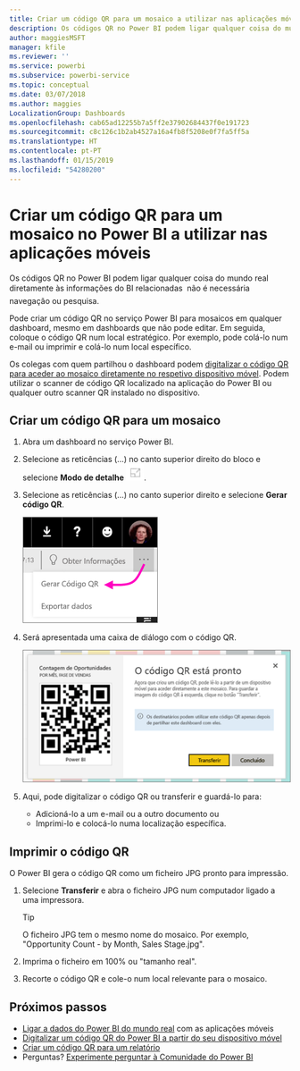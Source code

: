 ```yaml
---
title: Criar um código QR para um mosaico a utilizar nas aplicações móveis do Power BI
description: Os códigos QR no Power BI podem ligar qualquer coisa do mundo real diretamente às informações do BI relacionadas nas aplicações móveis do Power BI; não é necessária pesquisa.
author: maggiesMSFT
manager: kfile
ms.reviewer: ''
ms.service: powerbi
ms.subservice: powerbi-service
ms.topic: conceptual
ms.date: 03/07/2018
ms.author: maggies
LocalizationGroup: Dashboards
ms.openlocfilehash: cab65ad12255b7a5ff2e37902684437f0e191723
ms.sourcegitcommit: c8c126c1b2ab4527a16a4fb8f5208e0f7fa5ff5a
ms.translationtype: HT
ms.contentlocale: pt-PT
ms.lasthandoff: 01/15/2019
ms.locfileid: "54280200"
---
```

# <a name="create-a-qr-code-for-a-tile-in-power-bi-to-use-in-the-mobile-apps"></a>Criar um código QR para um mosaico no Power BI a utilizar nas aplicações móveis
Os códigos QR no Power BI podem ligar qualquer coisa do mundo real diretamente às informações do BI relacionadas &#151; não é necessária navegação ou pesquisa.

Pode criar um código QR no serviço Power BI para mosaicos em qualquer dashboard, mesmo em dashboards que não pode editar. Em seguida, coloque o código QR num local estratégico. Por exemplo, pode colá-lo num e-mail ou imprimir e colá-lo num local específico. 

Os colegas com quem partilhou o dashboard podem [digitalizar o código QR para aceder ao mosaico diretamente no respetivo dispositivo móvel](consumer/mobile/mobile-apps-qr-code.md). Podem utilizar o scanner de código QR localizado na aplicação do Power BI ou qualquer outro scanner QR instalado no dispositivo.


## <a name="create-a-qr-code-for-a-tile"></a>Criar um código QR para um mosaico
1. Abra um dashboard no serviço Power BI.
2. Selecione as reticências (...) no canto superior direito do bloco e selecione **Modo de detalhe** ![](media/service-create-qr-code-for-tile/fullscreen-icon.jpg).
3. Selecione as reticências (...) no canto superior direito e selecione **Gerar código QR**. 
   
    ![](media/service-create-qr-code-for-tile/power-bi-create-qr-code-tile.png)
4. Será apresentada uma caixa de diálogo com o código QR. 
   
    ![](media/service-create-qr-code-for-tile/pbi_qrcode_opportunity_count.png)
5. Aqui, pode digitalizar o código QR ou transferir e guardá-lo para: 
   
   * Adicioná-lo a um e-mail ou a outro documento ou 
   * Imprimi-lo e colocá-lo numa localização específica. 

## <a name="print-the-qr-code"></a>Imprimir o código QR
O Power BI gera o código QR como um ficheiro JPG pronto para impressão. 

1. Selecione **Transferir** e abra o ficheiro JPG num computador ligado a uma impressora.  
   
   > [!TIP]
   > O ficheiro JPG tem o mesmo nome do mosaico. Por exemplo, "Opportunity Count - by Month, Sales Stage.jpg".
   > 
   > 
2. Imprima o ficheiro em 100% ou "tamanho real".  
3. Recorte o código QR e cole-o num local relevante para o mosaico. 

## <a name="next-steps"></a>Próximos passos
* [Ligar a dados do Power BI do mundo real](consumer/mobile/mobile-apps-data-in-real-world-context.md) com as aplicações móveis
* [Digitalizar um código QR do Power BI a partir do seu dispositivo móvel](consumer/mobile/mobile-apps-qr-code.md)
* [Criar um código QR para um relatório](service-create-qr-code-for-report.md)
* Perguntas? [Experimente perguntar à Comunidade do Power BI](http://community.powerbi.com/)

